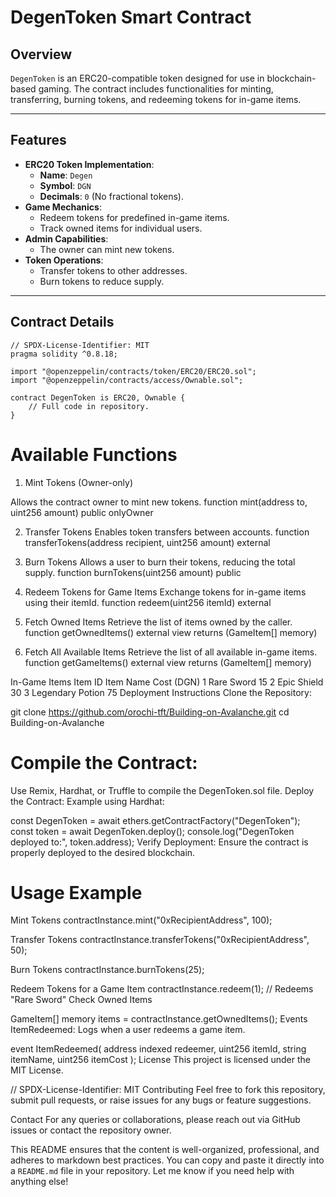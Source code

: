 # DegenToken Smart Contract

## Overview
`DegenToken` is an ERC20-compatible token designed for use in blockchain-based gaming. The contract includes functionalities for minting, transferring, burning tokens, and redeeming tokens for in-game items.

---

## Features

- **ERC20 Token Implementation**:
  - **Name**: `Degen`
  - **Symbol**: `DGN`
  - **Decimals**: `0` (No fractional tokens).
- **Game Mechanics**:
  - Redeem tokens for predefined in-game items.
  - Track owned items for individual users.
- **Admin Capabilities**:
  - The owner can mint new tokens.
- **Token Operations**:
  - Transfer tokens to other addresses.
  - Burn tokens to reduce supply.

---

## Contract Details

```solidity
// SPDX-License-Identifier: MIT
pragma solidity ^0.8.18;

import "@openzeppelin/contracts/token/ERC20/ERC20.sol";
import "@openzeppelin/contracts/access/Ownable.sol";

contract DegenToken is ERC20, Ownable {
    // Full code in repository.
}
```

# Available Functions
1. Mint Tokens (Owner-only)

Allows the contract owner to mint new tokens.
function mint(address to, uint256 amount) public onlyOwner

2. Transfer Tokens
Enables token transfers between accounts.
function transferTokens(address recipient, uint256 amount) external

4. Burn Tokens
Allows a user to burn their tokens, reducing the total supply.
function burnTokens(uint256 amount) public

4. Redeem Tokens for Game Items
Exchange tokens for in-game items using their itemId.
function redeem(uint256 itemId) external

6. Fetch Owned Items
Retrieve the list of items owned by the caller.
function getOwnedItems() external view returns (GameItem[] memory)

6. Fetch All Available Items
Retrieve the list of all available in-game items.
function getGameItems() external view returns (GameItem[] memory)

In-Game Items
Item ID	Item Name	Cost (DGN)
1	Rare Sword	15
2	Epic Shield	30
3	Legendary Potion	75
Deployment Instructions
Clone the Repository:

git clone https://github.com/orochi-tft/Building-on-Avalanche.git
cd Building-on-Avalanche

# Compile the Contract:

Use Remix, Hardhat, or Truffle to compile the DegenToken.sol file.
Deploy the Contract: Example using Hardhat:

const DegenToken = await ethers.getContractFactory("DegenToken");
const token = await DegenToken.deploy();
console.log("DegenToken deployed to:", token.address);
Verify Deployment: Ensure the contract is properly deployed to the desired blockchain.

# Usage Example

Mint Tokens
contractInstance.mint("0xRecipientAddress", 100);

Transfer Tokens
contractInstance.transferTokens("0xRecipientAddress", 50);

Burn Tokens
contractInstance.burnTokens(25);

Redeem Tokens for a Game Item
contractInstance.redeem(1); // Redeems "Rare Sword"
Check Owned Items

GameItem[] memory items = contractInstance.getOwnedItems();
Events
ItemRedeemed: Logs when a user redeems a game item.

event ItemRedeemed(
    address indexed redeemer,
    uint256 itemId,
    string itemName,
    uint256 itemCost
);
License
This project is licensed under the MIT License.

// SPDX-License-Identifier: MIT
Contributing
Feel free to fork this repository, submit pull requests, or raise issues for any bugs or feature suggestions.

Contact
For any queries or collaborations, please reach out via GitHub issues or contact the repository owner.

This README ensures that the content is well-organized, professional, and adheres to markdown best practices. You can copy and paste it directly into a `README.md` file in your repository. Let me know if you need help with anything else!
